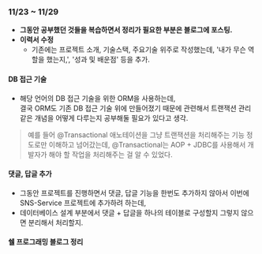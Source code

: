 ### 11/23 ~ 11/29
- **그동안 공부했던 것들을 복습하면서 정리가 필요한 부분은 블로그에 포스팅.**
- **이력서 수정**
  - 기존에는 프로젝트 소개, 기술스택, 주요기술 위주로 작성했는데, '내가 무슨 역할을 했는지,', '성과 및 배운점' 등을 추가.

#### DB 접근 기술 
- 해당 언어의 DB 접근 기술을 위한 ORM을 사용하는데,   
결국 ORM도 기존 DB 접근 기술 위에 만들어졌기 때문에 관련해서 트랜잭션 관리 같은 개념을 어떻게 다루는지 공부해둘 필요가 있다고 생각.

> 예를 들어 @Transactional 애노테이션을 그냥 트랜잭션을 처리해주는 기능 정도로만 이해하고 넘어갔는데,
> @Transactional는 AOP + JDBC를 사용해서 개발자가 해야 할 작업을 처리해주는 걸 알 수 있었다.
  
#### 댓글, 답글 추가
- 그동안 프로젝트를 진행하면서 댓글, 답글 기능을 한번도 추가하지 않아서 이번에 SNS-Service 프로젝트에 추가하려 하는데,
- 데이터베이스 설계 부분에서 댓글 + 답글을 하나의 테이블로 구성할지 그렇지 않으면 분리해서 처리할지.

#### 쉘 프로그래밍 블로그 정리
